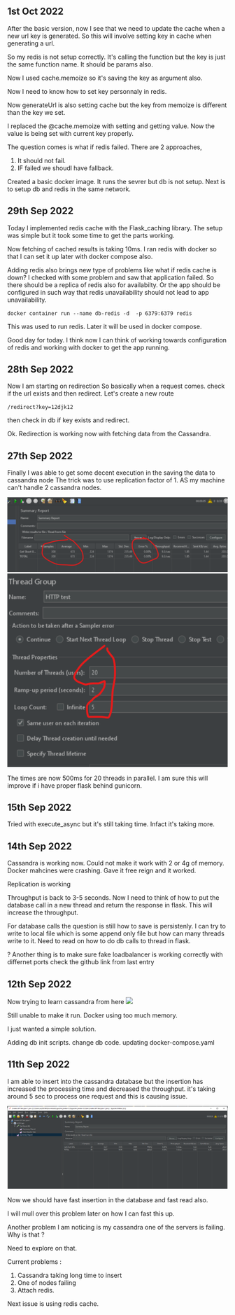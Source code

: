 1st Oct 2022
------------
After the basic version, now I see that we need to update the cache when a new url key is generated. 
So this will involve setting key in cache when generating a url. 

So my redis is not setup correctly. It's calling the function but the key is just the same function name. 
It should be params also. 

Now I used cache.memoize so it's saving the key as argument also.

Now I need to know how to set key personnaly in redis. 

Now generateUrl is also setting cache but the key from memoize is different than the key we set. 

I replaced the @cache.memoize with setting and getting value. 
Now the value is being set with current key properly. 

The question comes is what if redis failed. 
There are 2 approaches, 
1. It should not fail. 
2. IF failed we shoudl have fallback. 


Created a basic docker image. It runs the sevrer but db is not setup. 
Next is to setup db and redis in the same network. 


29th Sep 2022
-------------
Today I implemented redis cache with the Flask_caching library. 
The setup was simple but it took some time to get the parts working. 

Now fetching of cached results is taking 10ms. 
I ran redis with docker so that I can set it up later with docker compose also. 

Adding redis also brings new type of problems like what if redis cache is down?
I checked with some problem and saw that application failed. 
So there should be a replica of redis also for availabilty. Or the app should be configured in such way that redis unavailability should not 
lead to app unavailability. 

```
docker container run --name db-redis -d  -p 6379:6379 redis
```
This was used to run redis. Later it will be used in docker compose. 

Good day for today. I think now I can think of working towards configuration of redis and working with 
docker to get the app running. 



28th Sep 2022
-------------
Now I am starting on redirection 
So basically when a request comes. check if the url exists and then redirect. 
Let's create a new route 
```
/redirect?key=12djk12
```

then check in db if key exists and redirect. 

Ok. Redirection is working now with fetching data from the Cassandra.



27th Sep 2022
--------------
Finally I was able to get some decent execution in the saving the data to cassandra node 
The trick was to use replication factor of 1. AS my machine can't handle 2 cassandra nodes. 

![](./images/jmeter_27_sep_1.png)
![](./images/jmeter_27_sep_2.png)

The times are now 500ms for 20 threads in parallel. 
I am sure this will improve if i have proper flask behind gunicorn. 


15th Sep 2022
----------------
Tried with execute_async but it's still taking time. 
Infact it's taking more. 

14th Sep 2022
-------------------
Cassandra is working now. 
Could not make it work with 2 or 4g of memory. 
Docker mahcines were crashing. 
Gave it free reign and it worked. 

Replication is working 

Throughput is back to 3-5 seconds. 
Now I need to think of how to put the database call in a new thread and return the response in flask. 
This will increase the throughput. 

For database calls the question is still how to save is persistenly. 
I can try to write to local file which is some append only file but how can many threads write to it. 
Need to read on how to do db calls to thread in flask. 

? Another thing is to make sure fake loadbalancer is working correctly with differnet ports 
check the github link from last entry

12th Sep 2022
-----------------
Now trying to learn cassandra from here ![](https://github.com/rmoreira/cassandra-project)

Still unable to make it run. 
Docker using too much memory. 

I just wanted a simple solution. 

Adding db init scripts. 
change db code. 
updating docker-compose.yaml

11th Sep 2022
-------------

I am able to insert into the cassandra database but the insertion has increased the processing time and decreased the throughput. 
it's taking around 5 sec to process one request and this is causing issue. 

![](./images/jmeter_11_sept_1.png)

Now we should have fast insertion in the database and fast read also. 

I will mull over this problem later on how I can fast this up. 

Another problem I am noticing is my cassandra one of the servers is failing. 
Why is that ? 

Need to explore on that. 

Current problems : 
1. Cassandra taking long time to insert
2. One of nodes failing 
3. Attach redis.

Next issue is using redis cache. 



